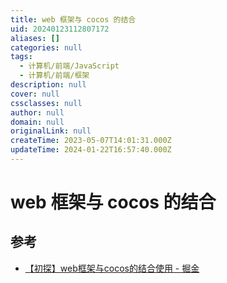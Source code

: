 ```yaml
---
title: web 框架与 cocos 的结合
uid: 20240123112807172
aliases: []
categories: null
tags:
  - 计算机/前端/JavaScript
  - 计算机/前端/框架
description: null
cover: null
cssclasses: null
author: null
domain: null
originalLink: null
createTime: 2023-05-07T14:01:31.000Z
updateTime: 2024-01-22T16:57:40.000Z
---
```


# web 框架与 cocos 的结合

## 参考

- [【初探】web框架与cocos的结合使用 - 掘金](https://juejin.cn/post/6949044814008549389)
